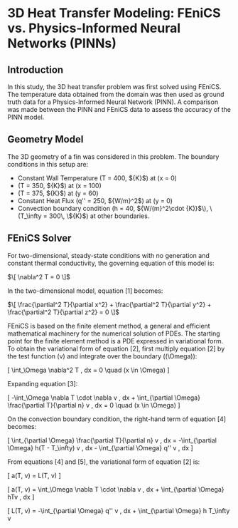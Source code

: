 # 3D Heat Transfer Modeling: FEniCS vs. Physics-Informed Neural Networks (PINNs)

## Introduction

In this study, the 3D heat transfer problem was first solved using FEniCS. The temperature data obtained from the domain was then used as ground truth data for a Physics-Informed Neural Network (PINN). A comparison was made between the PINN and FEniCS data to assess the accuracy of the PINN model.

## Geometry Model

The 3D geometry of a fin was considered in this problem. The boundary conditions in this setup are:
- Constant Wall Temperature \(T = 400\, \${K}$\) at \(x = 0\)
- \(T = 350\, \${K}$\) at \(x = 100\)
- \(T = 375\, \${K}$\) at \(y = 60\)
- Constant Heat Flux \(q'' = 250\, \${W/m}^2$\) at \(y = 0\)
- Convection boundary condition \(h = 40\, \${W/(m}^2\cdot \{K)}$\), \(T_\infty = 300\, \${K}$\) at other boundaries.

## FEniCS Solver

For two-dimensional, steady-state conditions with no generation and constant thermal conductivity, the governing equation of this model is:

$\[
\nabla^2 T = 0
\]$

In the two-dimensional model, equation [1] becomes:

$\[
\frac{\partial^2 T}{\partial x^2} + \frac{\partial^2 T}{\partial y^2} + \frac{\partial^2 T}{\partial z^2} = 0
\]$

FEniCS is based on the finite element method, a general and efficient mathematical machinery for the numerical solution of PDEs. The starting point for the finite element method is a PDE expressed in variational form. To obtain the variational form of equation [2], first multiply equation [2] by the test function \(v\) and integrate over the boundary (\(\Omega\)):

\[
\int_\Omega \nabla^2 T \, dx = 0 \quad (x \in \Omega)
\]

Expanding equation [3]:

\[
-\int_\Omega \nabla T \cdot \nabla v \, dx + \int_{\partial \Omega} \frac{\partial T}{\partial n} v \, dx = 0 \quad (x \in \Omega)
\]

On the convection boundary condition, the right-hand term of equation [4] becomes:

\[
\int_{\partial \Omega} \frac{\partial T}{\partial n} v \, dx = -\int_{\partial \Omega} h(T - T_\infty) v \, dx - \int_{\partial \Omega} q'' v \, dx
\]

From equations [4] and [5], the variational form of equation [2] is:

\[
a(T, v) = L(T, v)
\]

\[
a(T, v) = \int_\Omega \nabla T \cdot \nabla v \, dx + \int_{\partial \Omega} hTv \, dx
\]

\[
L(T, v) = -\int_{\partial \Omega} q'' v \, dx + \int_{\partial \Omega} h T_\infty v

